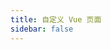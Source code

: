 ```yaml
---
title: 自定义 Vue 页面
sidebar: false
---
```


<style>
/* 在这里添加自定义样式 */
.page .theme-default-content {
  max-width: none;
}
.page-meta {
    display: none;
}
</style>


<ClientOnly>
  <English/>
</ClientOnly>